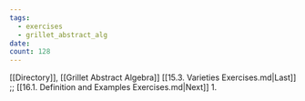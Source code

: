 ```yaml
---
tags:
  - exercises
  - grillet_abstract_alg
date:
count: 128
---
```

[[Directory]], [[Grillet Abstract Algebra]]
[[15.3. Varieties Exercises.md|Last]] ;; [[16.1. Definition and Examples Exercises.md|Next]]
1. 